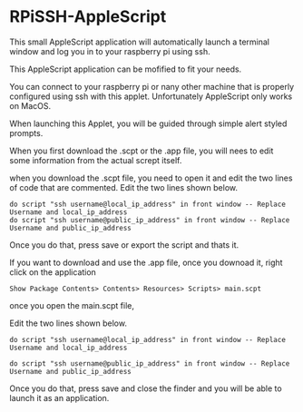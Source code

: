 # RPiSSH-AppleScript
This small AppleScript application will automatically launch a terminal window and log you in to your raspberry pi using ssh.

This AppleScript application can be mofified to fit your needs.

You can connect to your raspberry pi or nany other machine that is properly configured using ssh with this applet. 
Unfortunately AppleScript only works on MacOS.

When launching this Applet, you will be guided through simple alert styled prompts.

When you first download the .scpt or the .app file, you will nees to edit some information from the actual scrept itself.

when you download the .scpt file, you need to open it and edit the two lines of code that are commented. 
Edit the two lines shown below.

    do script "ssh username@local_ip_address" in front window -- Replace Username and local_ip_address
    do script "ssh username@public_ip_address" in front window -- Replace Username and public_ip_address
    
Once you do that, press save or export the script and thats it. 

If you want to download and use the .app file, once you downoad it, right click on the application

    Show Package Contents> Contents> Resources> Scripts> main.scpt
    
once you open the main.scpt file,

Edit the two lines shown below.

    do script "ssh username@local_ip_address" in front window -- Replace Username and local_ip_address
    
    do script "ssh username@public_ip_address" in front window -- Replace Username and public_ip_address
    
Once you do that, press save and close the finder and you will be able to launch it as an application.
